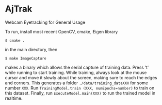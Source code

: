 # AjTrak
Webcam Eyetracking for General Usage

To run, install most recent OpenCV, cmake, Eigen library

	$ cmake .

in the main directory, then

	$ make ImageCapture

makes a binary which allows the serial capture of training data.
Press 't' while running to start training. While training, always look at the mouse cursor and move it slowly about the screen, making sure to reach the edges and corners. 
This generates a folder `./data/training_dataXXX` for some number `XXX`. Run `TrainingModel.train (XXX, numEpochs=number)` to train on this dataset.
Finally, run `ExecuteModel.main(XXX)` to run the trained model in realtime.
